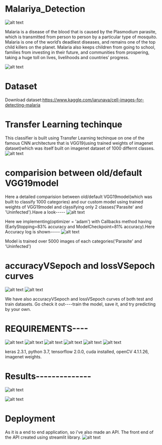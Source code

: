 # Malariya_Detection
![alt text](https://github.com/shalom217/malariya_detection/blob/master/malariya.jpg)


Malaria is a disease of the blood that is caused by the Plasmodium parasite, which is transmitted from person to person by a particular type of mosquito.
Malaria is one of the world’s deadliest diseases, and remains one of the top child killers on the planet. Malaria also keeps children from going to school, families from investing in their future, and communities from prospering, taking a huge toll on lives, livelihoods and countries’ progress.

![alt text](https://github.com/shalom217/malariya_detection/blob/master/pngegg.png)


# Dataset
 Download dataset:https://www.kaggle.com/iarunava/cell-images-for-detecting-malaria

# Transfer Learning techinque
This classifier is built using Transfer Learning techinque on one of the famous CNN architecture that is VGG19(using trained weights of imagenet dataset)which was itself built on imagenet dataset of 1000 differnt classes.
![alt text](https://github.com/shalom217/Transfer_learning/blob/master/transfer_l.jpeg)

# comparision between old/default VGG19model
Here a detailed comparision between old/default VGG19model(which was built to classify 1000 categories) and our custom model using trained weights of VGG19model and classifying only 2 classes('Parasite' and 'Uninfected').Have a look-----
![alt text](https://github.com/shalom217/malariya_detection/blob/master/COMPARISION.png)

Here we implementing(optimizer = 'adam') with Callbacks method having (EarlyStopping=83% accuracy and ModelCheckpoint=81% accuracy).Here Accuracy log is shown-----
![alt text](https://github.com/shalom217/malariya_detection/blob/master/accuracy_log1.png)

Model is trained over 5000 images of each categories('Parasite' and 'Uninfected')
# accuracyVSepoch and lossVSepoch curves

![alt text](https://github.com/shalom217/malariya_detection/blob/master/accVSepoch1.png)
![alt text](https://github.com/shalom217/malariya_detection/blob/master/lossVSepoch1.png)


We have also accuracyVSepoch and lossVSepoch curves of both test and train datasets. Go check it out----train the model, save it, and try predicting by your own.
# REQUIREMENTS---- 

![alt text](https://github.com/shalom217/images/blob/master/cuda_logo1.png)
![alt text](https://github.com/shalom217/images/blob/master/image_net_logo.jpg)
![alt text](https://github.com/shalom217/images/blob/master/keras_logo.png)
![alt text](https://github.com/shalom217/images/blob/master/opencv_logo.png)
![alt text](https://github.com/shalom217/images/blob/master/python_logo.jpg)
![alt text](https://github.com/shalom217/images/blob/master/tf_logo.png)

keras 2.3.1,
python 3.7, tensorflow 2.0.0, cuda installed, openCV 4.1.1.26, imagenet weights.

# Results--------------

![alt text](https://github.com/shalom217/malariya_detection/blob/master/pred1.png)


![alt text](https://github.com/shalom217/malariya_detection/blob/master/pred2.png)

# Deployment
As it is a end to end application, so i've also made an API. The front end of the API created using streamlit library.
![alt text](https://github.com/shalom217/malariya_detection/blob/master/stDL2.png)




